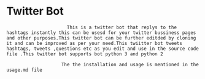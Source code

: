 # Twitter Bot

                          This is a twitter bot that replys to the hashtags instantly this can be usesd for your twitter bussiness pages and other purposes.This twitter bot can be further editded by cloning it and can be improved as per your need.This twiitter bot tweets hashtags, tweets ,questions etc as you edit and use in the source code file .This twitter bot supports bot python 3 and python 2

                        The the installation and usage is mentioned in the usage.md file 

